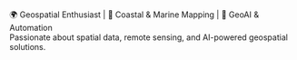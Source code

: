 🌍 Geospatial Enthusiast | 🌊 Coastal & Marine Mapping | 🤖 GeoAI & Automation  
Passionate about spatial data, remote sensing, and AI-powered geospatial solutions.  
